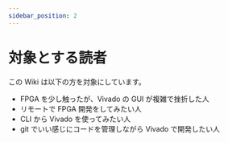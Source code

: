 ```yaml
---
sidebar_position: 2
---
```


# 対象とする読者

この Wiki は以下の方を対象にしています。

- FPGA を少し触ったが、Vivado の GUI が複雑で挫折した人
- リモートで FPGA 開発をしてみたい人
- CLI から Vivado を使ってみたい人
- git でいい感じにコードを管理しながら Vivado で開発したい人
